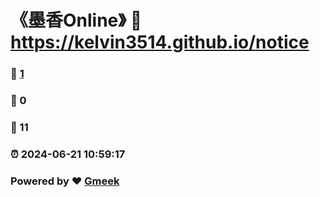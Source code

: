 # 《墨香Online》 :link: https://kelvin3514.github.io/notice 
### :page_facing_up: [1](https://kelvin3514.github.io/notice/tag.html) 
### :speech_balloon: 0 
### :hibiscus: 11 
### :alarm_clock: 2024-06-21 10:59:17 
### Powered by :heart: [Gmeek](https://github.com/Meekdai/Gmeek)

